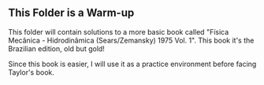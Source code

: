 ## This Folder is a Warm-up

 This folder will contain solutions to a more basic book called "Física Mecânica - Hidrodinâmica (Sears/Zemansky) 1975 Vol. 1". This book it's the Brazilian edition, old but gold!

Since this book is easier, I will use it as a practice environment before facing Taylor's book.
